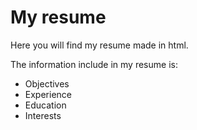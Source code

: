 # My resume

Here you will find my resume made in html.

The information include in my resume is:
- Objectives
- Experience
- Education
- Interests